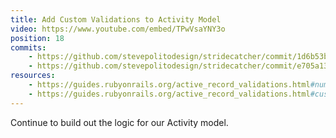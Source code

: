 ```yaml
---
title: Add Custom Validations to Activity Model
video: https://www.youtube.com/embed/TPwVsaYNY3o
position: 18
commits:
    - https://github.com/stevepolitodesign/stridecatcher/commit/1d6b53b2acfda66c4b4b01b0e9b18daa6aa6195d
    - https://github.com/stevepolitodesign/stridecatcher/commit/e705a13ae9d2ae65234e4472fd4d4c0bb2f28db3
resources:
    - https://guides.rubyonrails.org/active_record_validations.html#numericality
    - https://guides.rubyonrails.org/active_record_validations.html#custom-methods
---
```

Continue to build out the logic for our Activity model.